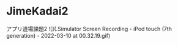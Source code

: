 # JimeKadai2
アプリ道場課題2
![](.Simulator Screen Recording - iPod touch (7th generation) - 2022-03-10 at 00.32.19.gif)
